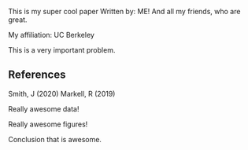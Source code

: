 This is my super cool paper
Written by: ME! And all my friends, who are great.

My affiliation: UC Berkeley

This is a very important problem.

## References

Smith, J (2020)
Markell, R (2019)

Really awesome data!

Really awesome figures!

Conclusion that is awesome.
